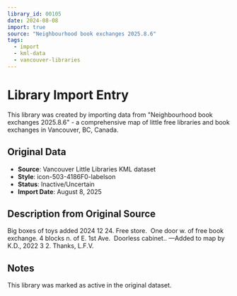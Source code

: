 ```yaml
---
library_id: 00105
date: 2024-08-08
import: true
source: "Neighbourhood book exchanges 2025.8.6"
tags:
  - import
  - kml-data
  - vancouver-libraries
---
```


# Library Import Entry

This library was created by importing data from "Neighbourhood book exchanges 2025.8.6" - a comprehensive map of little free libraries and book exchanges in Vancouver, BC, Canada.

## Original Data

- **Source**: Vancouver Little Libraries KML dataset
- **Style**: icon-503-4186F0-labelson
- **Status**: Inactive/Uncertain
- **Import Date**: August 8, 2025

## Description from Original Source

Big boxes of toys added 2024 12 24.
Free store.  One door w. of free book exchange.
4 blocks n. of E. 1st Ave.  Doorless cabinet..
—Added to map by K.D., 2022 3 2. Thanks, L.F.V.



## Notes

This library was marked as active in the original dataset.
